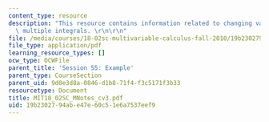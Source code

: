 ```yaml
---
content_type: resource
description: "This resource contains information related to changing variables in\
  \ multiple integrals. \r\n\r\n"
file: /media/courses/18-02sc-multivariable-calculus-fall-2010/19b2302794abe47e60c51e6a7537eef9_MIT18_02SC_MNotes_cv3.pdf
file_type: application/pdf
learning_resource_types: []
ocw_type: OCWFile
parent_title: 'Session 55: Example'
parent_type: CourseSection
parent_uid: 9d0e3d8a-0846-d1b8-71f4-f3c5171f3b33
resourcetype: Document
title: MIT18_02SC_MNotes_cv3.pdf
uid: 19b23027-94ab-e47e-60c5-1e6a7537eef9
---
```

